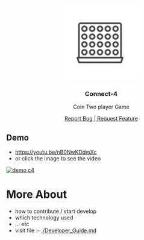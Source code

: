 <p align="center">
  <a href="https://youtu.be/nB0NwKDdmXc" target="_blank">
    <img src="./public/logo.png" alt="logo" width="200">
  </a>
</p>

<h3 align="center"> Connect-4</h3>

<div align="center">
  <p> Coin Two player Game </p>

<a href="https://github.com/Connecting-Dots-Forever/Connect-4/issues/new/choose" target="_blank">Report Bug | Request Feature</a>
<br>
</div>

## Demo

- https://youtu.be/nB0NwKDdmXc
- or click the image to see the video

[![demo c4](https://img.youtube.com/vi/nB0NwKDdmXc/0.jpg)](https://www.youtube.com/watch?v=nB0NwKDdmXc)

# More About

<!-- -   [Final Result][final-result] -->
- how to contribute / start develop
- which technology used
- ... etc
- visit file :-  [./Developer_Guide.md](./Developer_Guide.md)

<!--- ............ declaration of variables ............ -->

<!-- [final-result]: https://boilerplate-nextjs-withrvr.vercel.app/ -->
